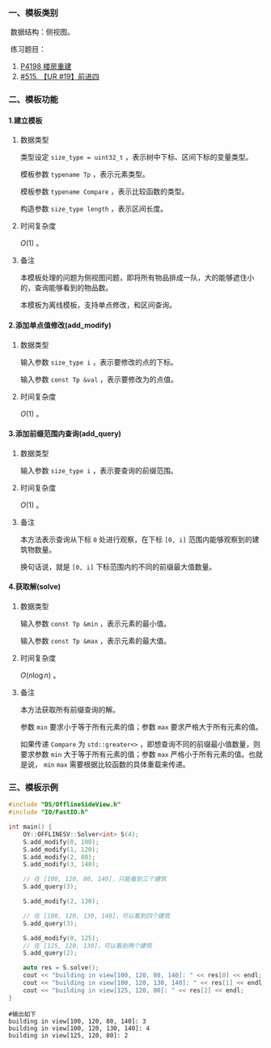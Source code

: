 ### 一、模板类别

​	数据结构：侧视图。

​	练习题目：

1. [P4198 楼房重建](https://www.luogu.com.cn/problem/P4198)
2. [#515. 【UR #19】前进四](https://uoj.ac/problem/515)



### 二、模板功能


#### 1.建立模板

1. 数据类型

   类型设定 `size_type = uint32_t` ，表示树中下标、区间下标的变量类型。

   模板参数 `typename Tp` ，表示元素类型。
   
   模板参数 `typename Compare` ，表示比较函数的类型。

   构造参数 `size_type length` ，表示区间长度。

2. 时间复杂度

     $O(1)$ 。

3. 备注

   本模板处理的问题为侧视图问题，即将所有物品排成一队，大的能够遮住小的，查询能够看到的物品数。
   
   本模板为离线模板，支持单点修改，和区间查询。

#### 2.添加单点值修改(add_modify)

1. 数据类型

   输入参数 `size_type i` ，表示要修改的点的下标。
   
   输入参数 `const Tp &val` ，表示要修改为的点值。

2. 时间复杂度

    $O(1)$ 。
   
   
#### 3.添加前缀范围内查询(add_query)

1. 数据类型

   输入参数 `size_type i` ，表示要查询的前缀范围。

2. 时间复杂度

    $O(1)$ 。
    
3. 备注

   本方法表示查询从下标 `0` 处进行观察，在下标 `[0, i]` 范围内能够观察到的建筑物数量。
   
   换句话说，就是 `[0, i]` 下标范围内的不同的前缀最大值数量。
   
#### 4.获取解(solve)

1. 数据类型

   输入参数 `const Tp &min` ，表示元素的最小值。
   
   输入参数 `const Tp &max` ，表示元素的最大值。

2. 时间复杂度

    $O(n\log n)$ 。

3. 备注

   本方法获取所有前缀查询的解。
   
   参数 `min` 要求小于等于所有元素的值；参数 `max` 要求严格大于所有元素的值。
   
   如果传递 `Compare` 为 `std::greater<>` ，即想查询不同的前缀最小值数量，则要求参数 `min` 大于等于所有元素的值；参数 `max` 严格小于所有元素的值。也就是说， `min`  `max` 需要根据比较函数的具体重载来传递。

### 三、模板示例

```c++
#include "DS/OfflineSideView.h"
#include "IO/FastIO.h"

int main() {
    OY::OFFLINESV::Solver<int> S(4);
    S.add_modify(0, 100);
    S.add_modify(1, 120);
    S.add_modify(2, 80);
    S.add_modify(3, 140);

    // 在 [100, 120, 80, 140]，只能看到三个建筑
    S.add_query(3);

    S.add_modify(2, 130);

    // 在 [100, 120, 130, 140]，可以看到四个建筑
    S.add_query(3);

    S.add_modify(0, 125);
    // 在 [125, 120, 130]，可以看到两个建筑
    S.add_query(2);

    auto res = S.solve();
    cout << "building in view[100, 120, 80, 140]: " << res[0] << endl;
    cout << "building in view[100, 120, 130, 140]: " << res[1] << endl;
    cout << "building in view[125, 120, 80]: " << res[2] << endl;
}
```

```
#输出如下
building in view[100, 120, 80, 140]: 3
building in view[100, 120, 130, 140]: 4
building in view[125, 120, 80]: 2

```

